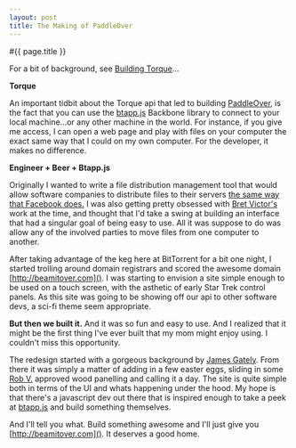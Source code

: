 ```yaml
---
layout: post
title: The Making of PaddleOver
---
```


#{{ page.title }}

For a bit of background, see [Building Torque](../../../2012/06/29/building-torque.html)...

__Torque__

An important tidbit about the Torque api that led to building [PaddleOver](http://paddleover.com), is the fact that you can use the [btapp.js](http://github.com/bittorrenttorque/btapp) Backbone library to connect to your local machine...or any other machine in the world. For instance, if you give me access, I can open a web page and play with files on your computer the exact same way that I could on my own computer. For the developer, it makes no difference.

__Engineer + Beer + Btapp.js__

Originally I wanted to write a file distribution management tool that would allow software companies to distribute files to their servers [the same way that Facebook does.](http://torrentfreak.com/facebook-uses-bittorrent-and-they-love-it-100625/) I was also getting pretty obsessed with [Bret Victor's]() work at the time, and thought that I'd take a swing at building an interface that had a singular goal of being easy to use. All it was suppose to do was allow any of the involved parties to move files from one computer to another.

After taking advantage of the keg here at BitTorrent for a bit one night, I started trolling around domain registrars and scored the awesome domain [http://beamitover.com](). I was starting to envision a site simple enough to be used on a touch screen, with the asthetic of early Star Trek control panels. As this site was going to be showing off our api to other software devs, a sci-fi theme seem appropriate.

__But then we built it.__ And it was so fun and easy to use. And I realized that it might be the first thing I've ever built that my mom might enjoy using. I couldn't miss this opportunity.

The redesign started with a gorgeous background by [James Gately](http://www.istockphoto.com/user_view.php?id=2715153). From there it was simply a matter of adding in a few easter eggs, sliding in some [Rob V.](https://twitter.com/intent/user?screen_name=thisisrobv) approved wood panelling and calling it a day. The site is quite simple both in terms of the UI and whats happening under the hood. My hope is that there's a javascript dev out there that is inspired enough to take a peek at [btapp.js](http://github.com/bittorrenttorque/btapp) and build something themselves.

And I'll tell you what. Build something awesome and I'll just give you [http://beamitover.com](). It deserves a good home.